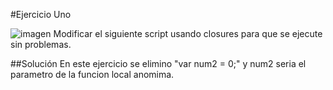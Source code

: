 #Ejercicio Uno

![imagen](http://i63.tinypic.com/2mg1jwk.png)
Modificar el siguiente script usando closures para que se ejecute sin problemas.

##Solución
En este ejercicio se elimino "var num2 = 0;" y num2 seria el parametro de la funcion local anomima.
